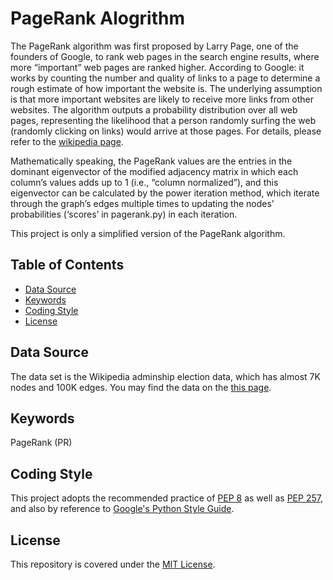 # PageRank Alogrithm

The PageRank algorithm was first proposed by Larry Page, one of the founders of Google, to rank web pages in the search engine results, where more “important” web pages are ranked higher.  According to Google: it works by counting the number and quality of links to a page to determine a rough estimate of how important the website is. The underlying assumption is that more important websites are likely to receive more links from other websites. The algorithm outputs a probability distribution over all web pages, representing the likelihood that a person randomly surfing the web (randomly clicking on links) would arrive at those pages. For details, please refer to the [wikipedia page](https://en.wikipedia.org/wiki/PageRank).

Mathematically speaking, the PageRank values are the entries in the dominant eigenvector of the modified adjacency matrix in which each column’s values adds up to 1 (i.e., “column normalized”), and this eigenvector can be calculated by the power iteration method, which iterate through the graph’s edges multiple times to updating the nodes’ probabilities (‘scores’ in pagerank.py) in each iteration.

This project is only a simplified version of the PageRank algorithm.

## Table of Contents

* [Data Source](#datasource)
* [Keywords](#keywords)
* [Coding Style](#coding-style)
* [License](#license)

## Data Source

The data set is the Wikipedia adminship election data, which has almost 7K nodes and 100K edges. You may find the data on the [this page](http://networkrepository.com/soc-wiki-elec.php).

## Keywords

PageRank (PR)

## Coding Style

This project adopts the recommended practice of [PEP 8](https://www.python.org/dev/peps/pep-0008/) as well as [PEP 257](https://www.python.org/dev/peps/pep-0257/), and also by reference to [Google's Python Style Guide](https://google.github.io/styleguide/pyguide.html).

## License

This repository is covered under the [MIT License](https://github.com/alfred-kctang/pagerank/blob/master/LICENSE).
